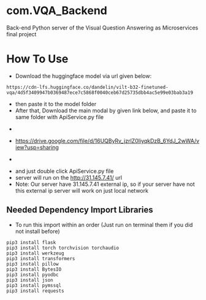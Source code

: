 # com.VQA_Backend
Back-end Python server of the Visual Question Answering as Microservices final project


# How To Use

* Download the huggingface model via url given below:
```
https://cdn-lfs.huggingface.co/dandelin/vilt-b32-finetuned-vqa/4d5f3409947b0369487ece7c5868f0040ceb67d25735dbb4ac5e99e03bab3a19
```
* then paste it to the model folder 
* After that, Download the main modal by given link below, and paste it to same folder with ApiService.py file 
* ```
* https://drive.google.com/file/d/16UQByRv_jzrlZ0IiyqkDzB_6YdJ_2wWA/view?usp=sharing
* ```
* and just double click ApiService.py file
* server will run on the http://31.145.7.41/ url
* Note: Our server have 31.145.7.41 external ip, so if your server have not this external ip server will work on just local network

## Needed Dependency Import Libraries

* To run this import within an order (Just run on terminal them if you did not install before)

```
pip3 install flask
pip3 install torch torchvision torchaudio
pip3 install werkzeug
pip3 install transformers
pip3 install pillow
pip3 install BytesIO
pip3 install pyodbc
pip3 install json
pip3 install pymssql
pip3 install requests 
```
